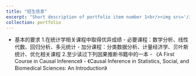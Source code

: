 ```yaml
---
title: "招生信息"
excerpt: "Short description of portfolio item number 1<br/><img src='/images/500x300.png'>"
collection: portfolio
---
```


  - 基本的要求
      1.在统计学相关课程中取得优异成绩
        - 必要课程：数学分析、线性代数、回归分析、多元统计
        - 加分课程：分类数据分析、计量经济学、贝叶斯统计、优化相关课程
      2.至少读过下列因果推断书籍中的一本
        - 《A First Course in Causal Inference》
        - 《Causal Inference in Statistics, Social, and Biomedical Sciences: An Introduction》 
